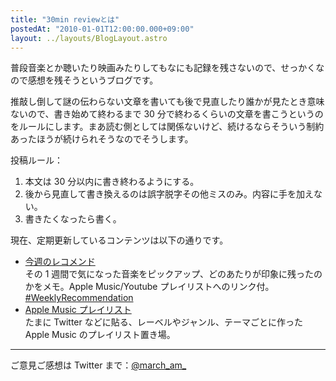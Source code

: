 ```yaml
---
title: "30min reviewとは"
postedAt: "2010-01-01T12:00:00.000+09:00"
layout: ../layouts/BlogLayout.astro
---
```


普段音楽とか聴いたり映画みたりしてもなにも記録を残さないので、せっかくなので感想を残そうというブログです。

推敲し倒して謎の伝わらない文章を書いても後で見直したり誰かが見たとき意味ないので、書き始めて終わるまで 30 分で終わるくらいの文章を書こうというのをルールにします。まあ読む側としては関係ないけど、続けるならそういう制約あったほうが続けられそうなのでそうします。

投稿ルール：

1. 本文は 30 分以内に書き終わるようにする。
2. 後から見直して書き換えるのは誤字脱字その他ミスのみ。内容に手を加えない。
3. 書きたくなったら書く。

現在、定期更新しているコンテンツは以下の通りです。

- [今週のレコメンド](http://30minreview.tumblr.com/post/154975409149/weeklyrec)  
  その 1 週間で気になった音楽をピックアップ、どのあたりが印象に残ったのかをメモ。Apple Music/Youtube プレイリストへのリンク付。 [#WeeklyRecommendation](http://30minreview.tumblr.com/tagged/weeklyrecommendation)
- [Apple Music プレイリスト](http://30minreview.tumblr.com/post/154975431614/am-playlist)  
  たまに Twitter などに貼る、レーベルやジャンル、テーマごとに作った Apple Music のプレイリスト置き場。

---

ご意見ご感想は Twitter まで：[@march_am\_](https://twitter.com/march%5Fam%5F "＠march_am_")
